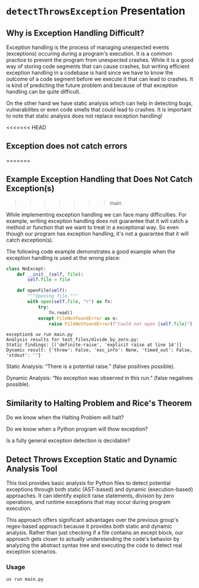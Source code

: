 # `detectThrowsException` Presentation

## Why is Exception Handling Difficult?

Exception handling is the process of managing unexpected events (exceptions) occuring during a program's execution. It is a common practice to prevent the program from unexpected crashes. While it is a good way of storing code segments that can cause crashes, but writing efficient exception handling in a codebase is hard since we have to know the outcome of a code segment before we execute it that can lead to crashes. It is kind of predicting the future problem and because of that exception handling can be quite difficult.

On the other hand we have static analysis which can help in detecting bugs, vulnerabilites or even code smells that could lead to crashes. It is important to note that static analysis does not replace exception handling!

<<<<<<< HEAD
## Exception does not catch errors
=======
## Example Exception Handling that Does Not Catch Exception(s)
>>>>>>> main

While implementing exception handling we can face many difficulties. For example, writing exception handling does not guarantee that it will catch a method or function that we want to treat in a exceptional way. So even though our program has exception handling, it's not a guarantee that it will catch exception(s).

The following code example demonstrates a good example when the exception handling is used at the wrong place:

```python
class NoExcept:
    def __init__(self, file):
        self.file = file

    def openFile(self):
        """Opening file."""
        with open(self.file, "r") as fn:
            try:
                fn.read()
            except FileNotFoundError as e:
                raise FileNotFoundError(f"Could not open {self.file}") from e
```

```
exception$ uv run main.py
Analysis results for test_files/divide_by_zero.py:
Static findings: [('definite-raise', 'explicit raise at line 14')]
Dynamic result: {'threw': False, 'exc_info': None, 'timed_out': False, 'stdout': ''}
```

Static Analysis: “There is a potential raise.” (false positives possible).

Dynamic Analysis: “No exception was observed in this run.” (false negatives possible).

## Similarity to Halting Problem and Rice's Theorem

Do we know when the Halting Problem will halt?

Do we know when a Python program will thow exception?

Is a fully general exception detection is decidable?

## Detect Throws Exception Static and Dynamic Analysis Tool

This tool provides basic analysis for Python files to detect potential exceptions through both static (AST-based) and dynamic (execution-based) approaches. It can identify explicit raise statements, division by zero operations, and runtime exceptions that may occur during program execution.

This approach offers significant advantages over the previous group's regex-based approach because it provides both static and dynamic analysis. Rather than just checking if a file contains an except block, our approach gets closer to actually understanding the code's behavior by analyzing the abstract syntax tree and executing the code to detect real exception scenarios.

### Usage

```bash
uv run main.py
```
